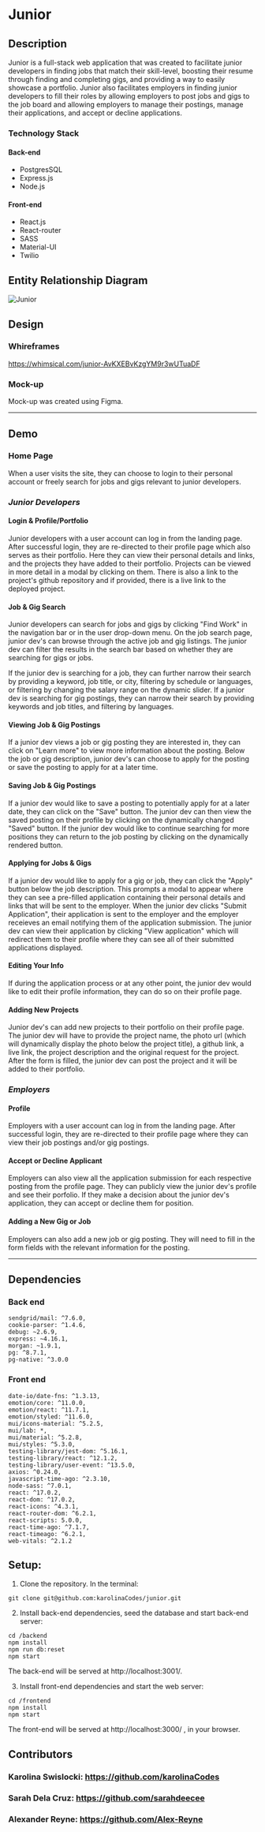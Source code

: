 # Junior

## Description

Junior is a full-stack web application that was created to facilitate junior developers in finding jobs that match their skill-level, boosting their resume through finding and completing gigs, and providing a way to easily showcase a portfolio. Junior also facilitates employers in finding junior developers to fill their roles by allowing employers to post jobs and gigs to the job board and allowing employers to manage their postings, manage their applications, and accept or decline applications.

### Technology Stack
#### Back-end
- PostgresSQL
- Express.js 
- Node.js

#### Front-end
- React.js
- React-router
- SASS
- Material-UI
- Twilio

## Entity Relationship Diagram

![Junior](https://user-images.githubusercontent.com/82968631/152044478-f002bb6b-3411-4808-a2cb-7f5e07bae3ad.png)


## Design
### Whireframes
https://whimsical.com/junior-AvKXEBvKzgYM9r3wUTuaDF

### Mock-up
Mock-up was created using Figma.

---
## Demo

### Home Page
When a user visits the site, they can choose to login to their personal account or freely search for jobs and gigs relevant to junior developers.

### *Junior Developers*
#### Login & Profile/Portfolio
Junior developers with a user account can log in from the landing page. After successful login, they are re-directed to their profile page which also serves as their portfolio. Here they can view their personal details and links, and the projects they have added to their portfolio. Projects can be viewed in more detail in a modal by clicking on them. There is also a link to the project's github repository and if provided, there is a live link to the deployed project.

#### Job & Gig Search
Junior developers can search for jobs and gigs by clicking "Find Work" in the navigation bar or in the user drop-down menu. On the job search page, junior dev's can browse through the active job and gig listings. The junior dev can filter the results in the search bar based on whether they are searching for gigs or jobs. 

If the junior dev is searching for a job, they can further narrow their search by providing a keyword, job title, or city, filtering by schedule or languages, or filtering by changing the salary range on the dynamic slider. 
If a junior dev is searching for gig postings, they can narrow their search by providing keywords and job titles, and filtering by languages.

#### Viewing Job & Gig Postings
If a junior dev views a job or gig posting they are interested in, they can click on "Learn more" to view more information about the posting. Below the job or gig description, junior dev's can choose to apply for the posting or save the posting to apply for at a later time.

#### Saving Job & Gig Postings
If a junior dev would like to save a posting to potentially apply for at a later date, they can click on the "Save" button. The junior dev can then view the saved posting on their profile by clicking on the dynamically changed "Saved" button. If the junior dev would like to continue searching for more positions they can return to the job posting by clicking on the dynamically rendered button.

#### Applying for Jobs & Gigs
If a junior dev would like to apply for a gig or job, they can click the "Apply" button below the job description. This prompts a modal to appear where they can see a pre-filled application containing their personal details and links that will be sent to the employer. When the junior dev clicks "Submit Application", their application is sent to the employer and the employer receieves an email notifying them of the application submission. The junior dev can view their application by clicking "View application" which will redirect them to their profile where they can see all of their submitted applications displayed.

#### Editing Your Info
If during the application process or at any other point, the junior dev would like to edit their profile information, they can do so on their profile page.

#### Adding New Projects
Junior dev's can add new projects to their portfolio on their profile page. The junior dev will have to provide the project name, the photo url (which will dynamically display the photo below the project title), a github link, a live link, the project description and the original request for the project. After the form is filled, the junior dev can post the project and it will be added to their portfolio.

### *Employers*
#### Profile
Employers with a user account can log in from the landing page. After successful login, they are re-directed to their profile page where they can view their job postings and/or gig postings. 

#### Accept or Decline Applicant
Employers can also view all the application submission for each respective posting from the profile page. They can publicly view the junior dev's profile and see their porfolio. If they make a decision about the junior dev's application, they can accept or decline them for position.

#### Adding a New Gig or Job
Employers can also add a new job or gig posting. They will need to fill in the form fields with the relevant information for the posting.

---

## Dependencies

### Back end

```
sendgrid/mail: ^7.6.0,
cookie-parser: ^1.4.6,
debug: ~2.6.9,
express: ~4.16.1,
morgan: ~1.9.1,
pg: ^8.7.1,
pg-native: ^3.0.0
```

### Front end

```
date-io/date-fns: ^1.3.13,
emotion/core: ^11.0.0,
emotion/react: ^11.7.1,
emotion/styled: ^11.6.0,
mui/icons-material: ^5.2.5,
mui/lab: *,
mui/material: ^5.2.8,
mui/styles: ^5.3.0,
testing-library/jest-dom: ^5.16.1,
testing-library/react: ^12.1.2,
testing-library/user-event: ^13.5.0,
axios: ^0.24.0,
javascript-time-ago: ^2.3.10,
node-sass: ^7.0.1,
react: ^17.0.2,
react-dom: ^17.0.2,
react-icons: ^4.3.1,
react-router-dom: ^6.2.1,
react-scripts: 5.0.0,
react-time-ago: ^7.1.7,
react-timeago: ^6.2.1,
web-vitals: ^2.1.2
```

## Setup:

1. Clone the repository. 
In the terminal: 
```
git clone git@github.com:karolinaCodes/junior.git
```
2. Install back-end dependencies, seed the database and start back-end server:

```
cd /backend
npm install
npm run db:reset
npm start
```
The back-end will be served at http://localhost:3001/.

3. Install front-end dependencies and start the web server:

```
cd /frontend
npm install
npm start
```
The front-end will be served at http://localhost:3000/ , in your browser.

## Contributors
### Karolina Swislocki: https://github.com/karolinaCodes

### Sarah Dela Cruz: https://github.com/sarahdeecee

### Alexander Reyne: https://github.com/Alex-Reyne


